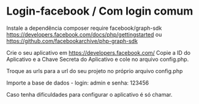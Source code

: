 # Login-facebook / Com login comum

Instale a dependência composer require facebook/graph-sdk  
https://developers.facebook.com/docs/php/gettingstarted  ou  https://github.com/facebookarchive/php-graph-sdk

Crie o seu aplicativo em https://developers.facebook.com/
  Copie a ID do Aplicativo e a Chave Secreta do Aplicativo e cole no arquivo config.php.
  
  Troque as urls para a url do seu projeto no próprio arquivo config.php
  
  Importe a base de dados - login: admin e senha: 123456
  
Caso tenha dificuldades para configurar o aplicativo é só chamar.
